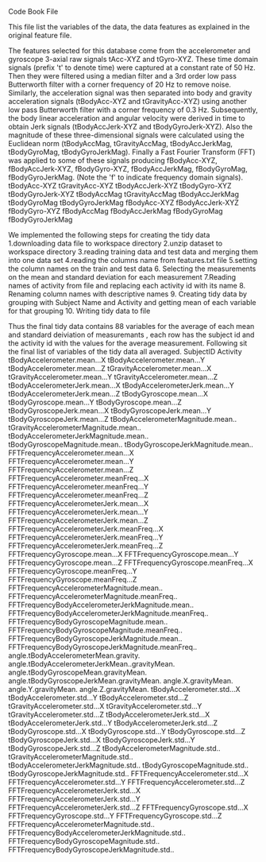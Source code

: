 Code Book File

This file list the variables of the data, the data features as explained in the original feature file.

The features selected for this database come from the accelerometer and gyroscope 3-axial raw signals tAcc-XYZ and tGyro-XYZ. These time domain signals (prefix 't' to denote time) were captured at a constant rate of 50 Hz. Then they were filtered using a median filter and a 3rd order low pass Butterworth filter with a corner frequency of 20 Hz to remove noise. Similarly, the acceleration signal was then separated into body and gravity acceleration signals (tBodyAcc-XYZ and tGravityAcc-XYZ) using another low pass Butterworth filter with a corner frequency of 0.3 Hz. Subsequently, the body linear acceleration and angular velocity were derived in time to obtain Jerk signals (tBodyAccJerk-XYZ and tBodyGyroJerk-XYZ). Also the magnitude of these three-dimensional signals were calculated using the Euclidean norm (tBodyAccMag, tGravityAccMag, tBodyAccJerkMag, tBodyGyroMag, tBodyGyroJerkMag). Finally a Fast Fourier Transform (FFT) was applied to some of these signals producing fBodyAcc-XYZ, fBodyAccJerk-XYZ, fBodyGyro-XYZ, fBodyAccJerkMag, fBodyGyroMag, fBodyGyroJerkMag. (Note the 'f' to indicate frequency domain signals). 
tBodyAcc-XYZ
tGravityAcc-XYZ
tBodyAccJerk-XYZ
tBodyGyro-XYZ
tBodyGyroJerk-XYZ
tBodyAccMag
tGravityAccMag
tBodyAccJerkMag
tBodyGyroMag
tBodyGyroJerkMag
fBodyAcc-XYZ
fBodyAccJerk-XYZ
fBodyGyro-XYZ
fBodyAccMag
fBodyAccJerkMag
fBodyGyroMag
fBodyGyroJerkMag


We implemented the following steps for creating the tidy data 
1.downloading data file to workspace directory
2.unzip dataset to workspace directory
3.reading training data and test data and merging them into one data set
4.reading the columns name from features.txt file
5.setting the column names on the train and test data
6. Selecting the measurements on the mean and standard deviation for each measurement
7.Reading names of activity from file and replacing each activity id with its name
8. Renaming column names with descriptive names 
9. Creating tidy data by grouping with Subject Name and Activity and getting mean of each variable for that grouping
10. Writing tidy data to file


Thus the final tidy data contains 88 variables for the average of each mean and standard deiviation of measuremants , each row has the subject id and the activity id with the values for the average measurement. Following sit the final list of variables of the tidy data all averaged. 
SubjectID
Activity
tBodyAccelerometer.mean...X
tBodyAccelerometer.mean...Y
tBodyAccelerometer.mean...Z
tGravityAccelerometer.mean...X
tGravityAccelerometer.mean...Y
tGravityAccelerometer.mean...Z
tBodyAccelerometerJerk.mean...X
tBodyAccelerometerJerk.mean...Y
tBodyAccelerometerJerk.mean...Z
tBodyGyroscope.mean...X
tBodyGyroscope.mean...Y
tBodyGyroscope.mean...Z
tBodyGyroscopeJerk.mean...X
tBodyGyroscopeJerk.mean...Y
tBodyGyroscopeJerk.mean...Z
tBodyAccelerometerMagnitude.mean..
tGravityAccelerometerMagnitude.mean..
tBodyAccelerometerJerkMagnitude.mean..
tBodyGyroscopeMagnitude.mean..
tBodyGyroscopeJerkMagnitude.mean..
FFTFrequencyAccelerometer.mean...X
FFTFrequencyAccelerometer.mean...Y
FFTFrequencyAccelerometer.mean...Z
FFTFrequencyAccelerometer.meanFreq...X
FFTFrequencyAccelerometer.meanFreq...Y
FFTFrequencyAccelerometer.meanFreq...Z
FFTFrequencyAccelerometerJerk.mean...X
FFTFrequencyAccelerometerJerk.mean...Y
FFTFrequencyAccelerometerJerk.mean...Z
FFTFrequencyAccelerometerJerk.meanFreq...X
FFTFrequencyAccelerometerJerk.meanFreq...Y
FFTFrequencyAccelerometerJerk.meanFreq...Z
FFTFrequencyGyroscope.mean...X
FFTFrequencyGyroscope.mean...Y
FFTFrequencyGyroscope.mean...Z
FFTFrequencyGyroscope.meanFreq...X
FFTFrequencyGyroscope.meanFreq...Y
FFTFrequencyGyroscope.meanFreq...Z
FFTFrequencyAccelerometerMagnitude.mean..
FFTFrequencyAccelerometerMagnitude.meanFreq..
FFTFrequencyBodyAccelerometerJerkMagnitude.mean..
FFTFrequencyBodyAccelerometerJerkMagnitude.meanFreq..
FFTFrequencyBodyGyroscopeMagnitude.mean..
FFTFrequencyBodyGyroscopeMagnitude.meanFreq..
FFTFrequencyBodyGyroscopeJerkMagnitude.mean..
FFTFrequencyBodyGyroscopeJerkMagnitude.meanFreq..
angle.tBodyAccelerometerMean.gravity.
angle.tBodyAccelerometerJerkMean..gravityMean.
angle.tBodyGyroscopeMean.gravityMean.
angle.tBodyGyroscopeJerkMean.gravityMean.
angle.X.gravityMean.
angle.Y.gravityMean.
angle.Z.gravityMean.
tBodyAccelerometer.std...X
tBodyAccelerometer.std...Y
tBodyAccelerometer.std...Z
tGravityAccelerometer.std...X
tGravityAccelerometer.std...Y
tGravityAccelerometer.std...Z
tBodyAccelerometerJerk.std...X
tBodyAccelerometerJerk.std...Y
tBodyAccelerometerJerk.std...Z
tBodyGyroscope.std...X
tBodyGyroscope.std...Y
tBodyGyroscope.std...Z
tBodyGyroscopeJerk.std...X
tBodyGyroscopeJerk.std...Y
tBodyGyroscopeJerk.std...Z
tBodyAccelerometerMagnitude.std..
tGravityAccelerometerMagnitude.std..
tBodyAccelerometerJerkMagnitude.std..
tBodyGyroscopeMagnitude.std..
tBodyGyroscopeJerkMagnitude.std..
FFTFrequencyAccelerometer.std...X
FFTFrequencyAccelerometer.std...Y
FFTFrequencyAccelerometer.std...Z
FFTFrequencyAccelerometerJerk.std...X
FFTFrequencyAccelerometerJerk.std...Y
FFTFrequencyAccelerometerJerk.std...Z
FFTFrequencyGyroscope.std...X
FFTFrequencyGyroscope.std...Y
FFTFrequencyGyroscope.std...Z
FFTFrequencyAccelerometerMagnitude.std..
FFTFrequencyBodyAccelerometerJerkMagnitude.std..
FFTFrequencyBodyGyroscopeMagnitude.std..
FFTFrequencyBodyGyroscopeJerkMagnitude.std..
